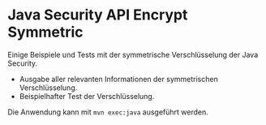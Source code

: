# Java Security API Encrypt Symmetric
Einige Beispiele und Tests mit der symmetrische Verschlüsselung der Java Security.

* Ausgabe aller relevanten Informationen der symmetrischen Verschlüsselung.
* Beispielhafter Test der Verschlüsselung.

Die Anwendung kann mit `mvn exec:java` ausgeführt werden.
